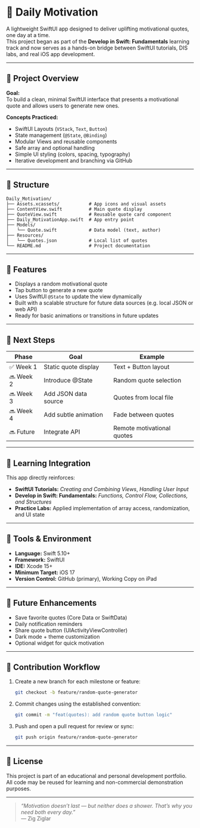 # 🌟 Daily Motivation

A lightweight SwiftUI app designed to deliver uplifting motivational quotes, one day at a time.  
This project began as part of the **Develop in Swift: Fundamentals** learning track and now serves as a hands-on bridge between SwiftUI tutorials, DIS labs, and real iOS app development.

---

## 🧭 Project Overview

**Goal:**  
To build a clean, minimal SwiftUI interface that presents a motivational quote and allows users to generate new ones.

**Concepts Practiced:**  
- SwiftUI Layouts (`VStack`, `Text`, `Button`)  
- State management (`@State`, `@Binding`)  
- Modular Views and reusable components  
- Safe array and optional handling  
- Simple UI styling (colors, spacing, typography)  
- Iterative development and branching via GitHub

---

## 🧱 Structure

```
Daily_Motivation/
├── Assets.xcassets/           # App icons and visual assets
├── ContentView.swift          # Main quote display
├── QuoteView.swift            # Reusable quote card component
├── Daily_MotivationApp.swift  # App entry point
├── Models/
│   └── Quote.swift            # Data model (text, author)
├── Resources/
│   └── Quotes.json            # Local list of quotes
└── README.md                  # Project documentation
```

---

## 🚀 Features

- Displays a random motivational quote  
- Tap button to generate a new quote  
- Uses SwiftUI `@State` to update the view dynamically  
- Built with a scalable structure for future data sources (e.g. local JSON or web API)  
- Ready for basic animations or transitions in future updates  

---

## 🧩 Next Steps

| Phase | Goal | Example |
|--------|------|---------|
| ✅ Week 1 | Static quote display | Text + Button layout |
| 🔜 Week 2 | Introduce @State | Random quote selection |
| 🔜 Week 3 | Add JSON data source | Quotes from local file |
| 🔜 Week 4 | Add subtle animation | Fade between quotes |
| 🔜 Future | Integrate API | Remote motivational quotes |

---

## 🧠 Learning Integration

This app directly reinforces:
- **SwiftUI Tutorials:** *Creating and Combining Views*, *Handling User Input*  
- **Develop in Swift: Fundamentals:** *Functions, Control Flow, Collections, and Structures*  
- **Practice Labs:** Applied implementation of array access, randomization, and UI state

---

## 🧰 Tools & Environment

- **Language:** Swift 5.10+  
- **Framework:** SwiftUI  
- **IDE:** Xcode 15+  
- **Minimum Target:** iOS 17  
- **Version Control:** GitHub (primary), Working Copy on iPad  

---

## 🧩 Future Enhancements

- Save favorite quotes (Core Data or SwiftData)  
- Daily notification reminders  
- Share quote button (UIActivityViewController)  
- Dark mode + theme customization  
- Optional widget for quick motivation

---

## 🤝 Contribution Workflow

1. Create a new branch for each milestone or feature:  
   ```bash
   git checkout -b feature/random-quote-generator
   ```
2. Commit changes using the established convention:  
   ```bash
   git commit -m "feat(quotes): add random quote button logic"
   ```
3. Push and open a pull request for review or sync:  
   ```bash
   git push origin feature/random-quote-generator
   ```

---

## 📜 License

This project is part of an educational and personal development portfolio.  
All code may be reused for learning and non-commercial demonstration purposes.

---

> *“Motivation doesn’t last — but neither does a shower. That’s why you need both every day.”*  
> — Zig Ziglar